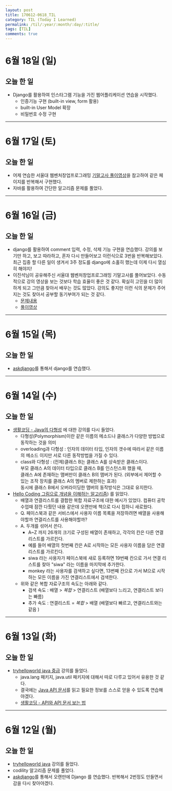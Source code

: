 ```yaml
---
layout: post
title: 170612-0618_TIL
category: TIL (Today I Learned)
permalink: /til/:year/:month/:day/:title/
tags: [TIL]
comments: true
---
```


# 6월 18일 (일)
## 오늘 한 일
- Django를 활용하여 인스타그램 기능을 가진 웹어플리케이션 연습을 시작했다.
  - 인증기능 구현 (built-in view, form 활용)
  - built-in User Model 확장
  - 비밀번호 수정 구현

---
# 6월 17일 (토)
## 오늘 한 일
- 어제 연습한 서울대 웹벤처창업프로그래밍 [기말고사 풀이영상](https://www.youtube.com/watch?v=DT2TKvnZREQ&feature=youtu.be)을 참고하여 같은 페이지를 반복해서 구현했다.
- 자바를 활용하여 간단한 알고리즘 문제를 풀었다.

---

# 6월 16일 (금)
## 오늘 한 일
- django를 활용하여 comment 입력, 수정, 삭제 기능 구현을 연습했다. 강의를 보기만 하고, 보고 따라하고, 혼자 다시 만들어보고 이런식으로 3번을 반복해보았다. 최근 집중 할 다른 일이 생겨서 3주 정도를 django에 소홀히 했는데 이제 다시 열심히 해야지!
- 이진석님이 공유해주신 서울대 웹벤처창업프로그래밍 기말고사를 풀어보았다. 수동적으로 강의 영상을 보는 것보다 학습 효율이 좋은 것 같다. 확실히 고민을 더 많이하게 되고 그만큼 찾아서 배우는 것도 많았다. 강의도 좋지만 이런 식의 문제가 주어지는 것도 찾아서 공부할 동기부여가 되는 것 같다.
  - [문제내용](https://gist.github.com/allieus/fe16998add86716b4825ec56205e00ce)
  - [풀이영상](https://www.youtube.com/watch?v=DT2TKvnZREQ&feature=youtu.be)

---

# 6월 15일 (목)
## 오늘 한 일
- [askdjango](https://nomade.kr/vod/django/47/)를 통해서 django를 연습했다.

---

# 6월 14일 (수)
## 오늘 한 일
- [생활코딩 - Java의 다형성](https://opentutorials.org/course/1223/6127) 에 대한 강의를 다시 들었다.
  - 다형성(Polymorphism)이란 같은 이름의 메소드나 클래스가 다양한 방법으로 동작하는 것을 의미
  - overloading과 다형성 : 인자의 데이터 타입, 인자의 갯수에 따라서 같은 이름의 메소드 이지만 서로 다른 동작방법을 가질 수 있다.
  - class와 다형성 : (전제)클래스 B는 클래스 A를 상속받은 클래스이다.    
    부모 클래스 A의 데이터 타입으로 클래스 B를 인스턴스화 했을 때,   
    클래스 A에 존재하는 맴버만이 클래스 B의 맴버가 된다. (외부에서 제어할 수 있는 조작 장치를 클래스 A의 멤버로 제한하는 효과)    
    동시에 클래스 B에서 오버라이딩한 맴버의 동작방식은 그대로 유지한다.
- [Hello Coding 그림으로 개념을 이해하는 알고리즘](http://www.hanbit.co.kr/store/books/look.php?p_code=B5896248244)) 를 읽었다.
  - 배열과 연결리스트를 결합한 복합 자료구조에 대한 예시가 있었다. 컴퓨터 공학 수업때 잠깐 다뤘던 내용 같은데 오랜만에 책으로 다시 접하니 새로웠다.
  - Q. 페이스북과 같은 서비스에서 사용자 이름 목록을 저장하려면 배열을 사용해야할까 연결리스트를 사용해야할까?
  - A. 두개를 섞어서 쓴다.
    - A~Z 까지 26개의 크기로 구성된 배열이 존재하고, 각각의 칸은 다른 연결리스트를 가르킨다.
    - 예를 들어 배열의 첫번째 칸은 A로 시작하는 모든 사용자 이름을 담은 연결리스트를 가르킨다.
    - siwa 라는 사용자가 페이스북에 새로 등록하면 19번째 칸으로 가서 연결 리스트를 찾아 "siwa" 라는 이름을 마지막에 추가한다.
    - monkey 라는 사용자를 검색하고 싶다면, 13번째 칸으로 가서 M으로 시작하는 모든 이름을 가진 연결리스트에서 검색한다.
  - 위와 같은 복합 자료구조의 속도는 아래와 같다.
    - 검색 속도 : 배열 > _복합_ > 연결리스트 (배열보다 느리고, 연결리스트 보다는 빠름)
    - 추가 속도 : 연결리스트 = _복합_  > 배열 (배열보다 빠르고, 연결리스트와는 같음 )


---

# 6월 13일 (화)
## 오늘 한 일
- [tryhelloworld java 중급](http://tryhelloworld.co.kr/courses/%EC%9E%90%EB%B0%94-%EC%A4%91%EA%B8%89) 강의를 들었다.
  - java.lang 패키지, java.util 패키지에 대해서 따로 다루고 있어서 유용한 것 같다.
  - 결국에는 [Java API 문서](https://docs.oracle.com/javase/8/docs/api/)를 읽고 필요한 정보를 스스로 얻을 수 있도록 연습해야겠다.
  - [생활코딩 - API와 API 문서 보는 법](https://opentutorials.org/module/516/6222)

---

# 6월 12일 (월)
## 오늘 한 일
- [tryhelloworld java](http://tryhelloworld.co.kr/courses/%EC%9E%90%EB%B0%94-%EC%9E%85%EB%AC%B8) 강의를 들었다.
- codility 알고리즘 문제를 풀었다.
- [askdjango](https://nomade.kr/vod/django/47/)를 통해서 오랜만에 Django 를 연습했다. 반복해서 2번정도 만들면서 감을 다시 찾아야겠다.
